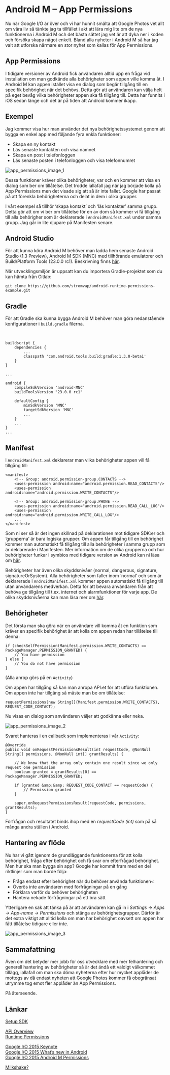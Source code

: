 # Android M – App Permissions

Nu när Google I/O är över och vi har hunnit smälta att Google Photos vet allt om våra liv så tänkte jag ta tillfället i akt att lära mig lite om de nya funktionerna i Android M och det bästa sättet jag vet är att dyka ner i koden och försöka skapa något enkelt. Bland alla nyheter i Android M så har jag valt att utforska närmare en stor nyhet som kallas för App Permissions.


## App Permissions
I tidigare versioner av Android fick användaren alltid upp en fråga vid installation om man godkände alla behörigheter som appen ville komma åt. I Android M kan appen istället visa en dialog som begär tillgång till en specifik behörighet när det behövs. Detta gör att användaren kan välja helt på eget bevåg vilka behörigheter appen ska få tillgång till. Detta har funnits i iOS sedan länge och det är på tiden att Android kommer ikapp.

## Exempel
Jag kommer visa hur man använder det nya behörighetssystemet genom att bygga en enkel app med följande fyra enkla funktioner:

* Skapa en ny kontakt
* Läs senaste kontakten och visa namnet
* Skapa en post i telefonloggen
* Läs senaste posten i telefonloggen och visa telefonnumret

![app_permissions_image_1](screens/app_permissions_image_1.png)

Dessa funktioner kräver olika behörigheter, var och en kommer att visa en dialog som ber om tillåtelse. Det trodde iallafall jag när jag började kolla på App Permissions men det visade sig att så är inte fallet. Google har passat på att förenkla behörigheterna och delat in dem i olika grupper.

I vårt exempel så tillhör ‘skapa kontakt’ och ‘läs kontakter’ samma grupp. Detta gör att om vi ber om tillåtelse för en av dom så kommer vi få tillgång till alla behörigher som är deklarerade i `AndroidManifest.xml` under samma grupp. Jag går in lite djupare på Manifesten senare.


## Android Studio
För att kunna köra Android M behöver man ladda hem senaste Android Studio (1.3 Preview), Android M SDK (MNC) med tillhörande emulatorer och Build/Platform Tools (23.0.0 rc1). Beskrivning finns [här](http://developer.android.com/preview/setup-sdk.html).

När utvecklingsmiljön är uppsatt kan du importera Gradle-projektet som du kan hämta från Gitlab:

`git clone https://github.com/stromvap/android-runtime-permissions-example.git`

## Gradle
För att Gradle ska kunna bygga Android M behöver man göra nedanstående konfigurationer i `build.gradle` filerna.

&nbsp;

```
buildscript {
    dependencies {
        ...
        classpath 'com.android.tools.build:gradle:1.3.0-beta1'
    }
}

...

android {
    compileSdkVersion 'android-MNC'
    buildToolsVersion "23.0.0 rc1"

    defaultConfig {
        minSdkVersion 'MNC'
        targetSdkVersion 'MNC'
        ...
    }
    ...
}
...
```

## Manifest
I `AndroidManifest.xml` deklarerar man vilka behörigheter appen vill få tillgång till:

```
<manifest>
    <!-- Group: android.permission-group.CONTACTS -->
    <uses-permission android:name="android.permission.READ_CONTACTS"/>
    <uses-permission android:name="android.permission.WRITE_CONTACTS"/>

    <!-- Group: android.permission-group.PHONE -->
    <uses-permission android:name="android.permission.READ_CALL_LOG"/>
    <uses-permission android:name="android.permission.WRITE_CALL_LOG"/>
    ...
</manifest>
```

Som ni ser så är det ingen skillnad på deklarationen mot tidigare SDK:er och ‘grupperna’ är bara logiska grupper. Om appen får tillgång till en behörighet kommer man automatiskt få tillgång till alla behörigheter i samma grupp som är deklarerade i Manifesten. Mer information om de olika grupperna och hur behörigheter funkar i symbios med tidigare version av Android kan ni läsa om [här](http://developer.android.com/preview/features/runtime-permissions.html#coding).

Behörigheter har även olika skyddsnivåer (normal, dangerous, signature, signatureOrSystem). Alla behörigheter som faller inom ‘normal’ och som är deklarerade i `AndroidManifest.xml` kommer appen automatiskt få tillgång till utan användarens medverkan. Detta för att bevara användaren från att behöva ge tillgång till t.ex. internet och alarmfunktioner för varje app. De olika skyddsnivåerna kan man läsa mer om [här](http://developer.android.com/guide/topics/manifest/permission-element.html).

## Behörigheter
Det första man ska göra när en användare vill komma åt en funktion som kräver en specifik behörighet är att kolla om appen redan har tillåtelse till denna:

```
if (checkSelfPermission(Manifest.permission.WRITE_CONTACTS) == PackageManager.PERMISSION_GRANTED) {
    // You have permission
} else {
    // You do not have permission
}
```

(Alla anrop görs på en `Activity`)

Om appen har tillgång så kan man anropa API:et för att utföra funktionen. Om appen inte har tillgång så måste man be om tillåtelse:

`requestPermissions(new String[]{Manifest.permission.WRITE_CONTACTS}, REQUEST_CODE_CONTACT);`

Nu visas en dialog som användaren väljer att godkänna eller neka.

![app_permissions_image_2](screens/app_permissions_image_2.png)

Svaret hanteras i en callback som implementeras i vår `Activity`:

```
@Override
public void onRequestPermissionsResult(int requestCode, @NonNull String[] permissions, @NonNull int[] grantResults) {
    
    // We know that the array only contain one result since we only request one permission
    boolean granted = grantResults[0] == PackageManager.PERMISSION_GRANTED;

    if (granted &amp;&amp; REQUEST_CODE_CONTACT == requestCode) {
        // Permission granted
    }

    super.onRequestPermissionsResult(requestCode, permissions, grantResults);
}
```

Förfrågan och resultatet binds ihop med en *requestCode (int)* som på så många andra ställen i Android.

## Hantering av flöde
Nu har vi gått igenom de grundläggande funktionerna för att kolla behörighet, fråga efter behörighet och få svar om efterfrågad behörighet. Men hur ska man bygga sin app? Google har kommit fram med en del riktlinjer som man borde följa:

* Fråga endast efter behörighet när du behöver använda funktionen<
* Överös inte användaren med förfrågningar på en gång
* Förklara varför du behöver behörigheten
* Hantera nekade förfrågningar på ett bra sätt

Ytterligare en sak att tänka på är att användaren kan gå in i *Settings* -> *Apps* -> *App-name* -> *Permissions* och stänga av behörighetsgrupper. Därför är det extra viktigt att alltid kolla om man har behörighet oavsett om appen har fått tillåtelse tidigare eller inte.

![app_permissions_image_3](screens/app_permissions_image_3.png)

## Sammafattning
Även om det betyder mer jobb för oss utvecklare med mer felhantering och generell hantering av behörigheter så är det ändå ett väldigt välkommet tillägg, iallafall om man ska döma nyheterna efter hur mycket applåder de mottogs av då endast nyheten att Google Photos kommer få obegränsat utrymme tog emot fler applåder än App Permissions.

På återseende.

## Länkar
[Setup SDK](http://developer.android.com/preview/setup-sdk.html)  

[API Overview](http://developer.android.com/preview/api-overview.html)  
[Runtime Permissions](http://developer.android.com/preview/features/runtime-permissions.html)  

[Google I/O 2015 Keynote](https://www.youtube.com/watch?v=7V-fIGMDsmE)  
[Google I/O 2015 What’s new in Android](https://www.youtube.com/watch?v=ndBdf1_oOGA)  
[Google I/O 2015 Android M Permissions](https://www.youtube.com/watch?v=f17qe9vZ8RM)  

[Milkshake?](https://twitter.com/davey_burke/status/604015610100469760)  
